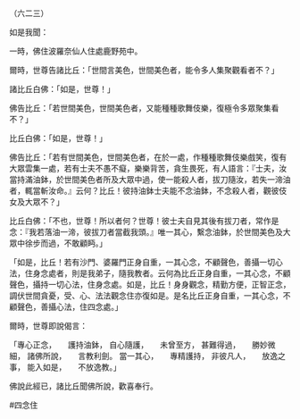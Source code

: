 （六二三）

如是我聞：

一時，佛住波羅奈仙人住處鹿野苑中。

爾時，世尊告諸比丘：「世間言美色，世間美色者，能令多人集聚觀看者不？」

諸比丘白佛：「如是，世尊！」

佛告比丘：「若世間美色，世間美色者，又能種種歌舞伎樂，復極令多眾聚集看不？」

比丘白佛：「如是，世尊！」

佛告比丘：「若有世間美色，世間美色者，在於一處，作種種歌舞伎樂戲笑，復有大眾雲集一處，若有士夫不愚不癡，樂樂背苦，貪生畏死，有人語言：『士夫，汝當持滿油鉢，於世間美色者所及大眾中過，使一能殺人者，拔刀隨汝，若失一渧油者，輒當斬汝命。』云何？比丘！彼持油鉢士夫能不念油鉢，不念殺人者，觀彼伎女及大眾不？」

比丘白佛：「不也，世尊！所以者何？世尊！彼士夫自見其後有拔刀者，常作是念：『我若落油一渧，彼拔刀者當截我頭。』唯一其心，繫念油鉢，於世間美色及大眾中徐步而過，不敢顧眄。」

「如是，比丘！若有沙門、婆羅門正身自重，一其心念，不顧聲色，善攝一切心法，住身念處者，則是我弟子，隨我教者。云何為比丘正身自重，一其心念，不顧聲色，攝持一切心法，住身念處。如是，比丘！身身觀念，精勤方便，正智正念，調伏世間貪憂，受、心、法法觀念住亦復如是。是名比丘正身自重，一其心念，不顧聲色，善攝心法，住四念處。」

爾時，世尊即說偈言：

「專心正念，　　護持油鉢，
自心隨護，　　未曾至方，
甚難得過，　　勝妙微細，
諸佛所說，　　言教利劍。
當一其心，　　專精護持，
非彼凡人，　　放逸之事，
能入如是，　　不放逸教。」

佛說此經已，諸比丘聞佛所說，歡喜奉行。



#四念住
